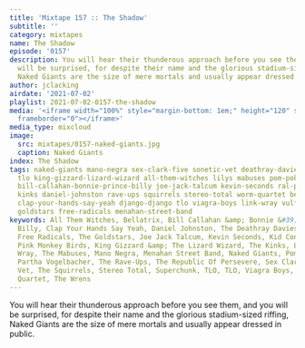 ```yaml
---
title: 'Mixtape 157 :: The Shadow'
subtitle: ''
category: mixtapes
name: The Shadow
episode: '0157'
description: You will hear their thunderous approach before you see them, and you
  will be surprised, for despite their name and the glorious stadium-sized riffing,
  Naked Giants are the size of mere mortals and usually appear dressed in public.
author: jclacking
airdate: '2021-07-02'
playlist: 2021-07-02-0157-the-shadow
media: '<iframe width="100%" style="margin-bottom: 1em;" height="120" src="https://www.mixcloud.com/widget/iframe/?feed=%2Fthe-lacking-org%2Fzh1s0m-157-the-shadow%2F&hide_artwork=1&hide_cover=1&light=1"
  frameborder="0"></iframe>'
media_type: mixcloud
image:
  src: mixtapes/0157-naked-giants.jpg
  caption: Naked Giants
index: The Shadow
tags: naked-giants mano-negra sex-clark-five sonetic-vet deathray-davies kid-congo-pink-monkey-birds
  tlo king-gizzard-lizard-wizard all-them-witches lilys mabuses pom-poko superchunk
  bill-callahan-bonnie-prince-billy joe-jack-talcum kevin-seconds ral-partha-vogelbacher
  kinks daniel-johnston rave-ups squirrels stereo-total worm-quartet bellatrix wrens
  clap-your-hands-say-yeah django-django tlo viagra-boys link-wray vulfpeck republic-of-persevere
  goldstars free-radicals menahan-street-band
keywords: All Them Witches, Bellatrix, Bill Callahan &amp; Bonnie &#39;Prince&#39;
  Billy, Clap Your Hands Say Yeah, Daniel Johnston, The Deathray Davies, Django Django,
  Free Radicals, The Goldstars, Joe Jack Talcum, Kevin Seconds, Kid Congo &amp; The
  Pink Monkey Birds, King Gizzard &amp; The Lizard Wizard, The Kinks, Lilys, Link
  Wray, The Mabuses, Mano Negra, Menahan Street Band, Naked Giants, Pom Poko, Ral
  Partha Vogelbacher, The Rave-Ups, The Republic Of Persevere, Sex Clark Five, Sonetic
  Vet, The Squirrels, Stereo Total, Superchunk, TLO, TLO, Viagra Boys, Vulfpeck, Worm
  Quartet, The Wrens
---
```

You will hear their thunderous approach before you see them, and you will be surprised, for despite their name and the glorious stadium-sized riffing, Naked Giants are the size of mere mortals and usually appear dressed in public.
